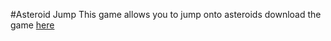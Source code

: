 #Asteroid Jump
This game allows you to jump onto asteroids
download the game [here](#AsteroidJump.jar)